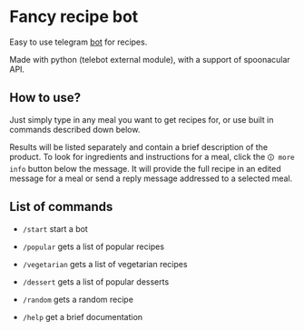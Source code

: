 # Fancy recipe bot
Easy to use telegram [bot](https://t.me/kw_recipe_bot) for recipes.

Made with python (telebot external module), with a support of spoonacular API.

## How to use?
Just simply type in any meal you want to get recipes for, or use built in commands described down below.

Results will be listed separately and contain a brief description of the product.
To look for ingredients and instructions for a meal, click the ```🛈 more info``` button below the message.
It will provide the full recipe in an edited message for a meal or send a reply message addressed to a selected meal.

## List of commands

* ```/start``` start a bot

* ```/popular``` gets a list of popular recipes

* ```/vegetarian``` gets a list of vegetarian recipes

* ```/dessert``` gets a list of popular desserts

* ```/random``` gets a random recipe

* ```/help``` get a brief documentation